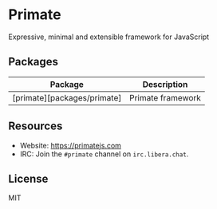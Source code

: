 # Primate 

Expressive, minimal and extensible framework for JavaScript

## Packages

| Package                                     | Description                   |
|---------------------------------------------|-------------------------------|
|[primate][packages/primate]                  | Primate framework             |

## Resources

* Website: https://primatejs.com
* IRC: Join the `#primate` channel on `irc.libera.chat`.

## License

MIT
